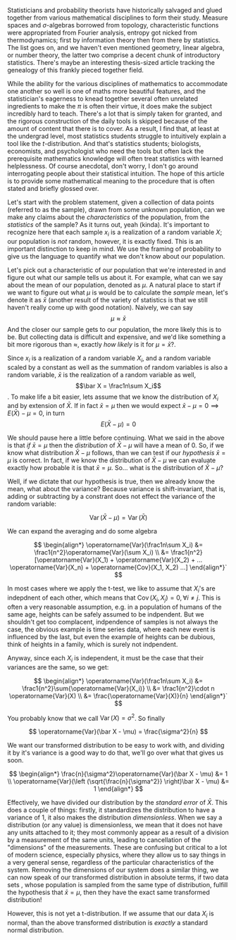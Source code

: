 Statisticians and probability theorists have historically salvaged and glued
together from various mathematical disciplines to form their
study. Measure spaces and $\sigma$-algebras borrowed from topology,
characteristic functions were appropriated from Fourier analysis, entropy
got nicked from thermodynamics; first by information theory then from
there by statistics. The list goes on, and we haven't even mentioned
geometry, linear algebra, or number theory, the latter two comprise
a decent chunk of introductory statistics. There's maybe an interesting
thesis-sized article tracking the genealogy of this frankly pieced
together field. 

While the ability for the various disciplines of mathematics to accommodate
one another so well is one of maths more beautiful features, and the
statistician's eagerness to knead together several often unrelated
ingredients to make the $\pi$ is often their virtue, it does make the
subject incredibly hard to teach. There's a lot that is simply taken for
granted, and the rigorous construction of the daily tools is skipped
because of the amount of content that there is to cover. As a result,
I find that, at least at the undergrad level, most statistics students
struggle to intuitively explain a tool like the $t$-distribution. And
that's statistics students; biologists, economists, and psychologist who
need the tools but often lack the prerequisite mathematics knowledge will
often treat statistics with learned helplessness. Of course
anecdotal, don't worry, I don't go around interrogating people about their
statistical intuition. The hope of this article is to provide some
mathematical meaning to the procedure that is often stated and briefly
glossed over.

Let's start with the problem statement, given a collection of data points
(referred to as the sample), drawn from some unknown population, can we
make any claims about the *characteristics* of the population, from the
*statistics* of the sample? As it turns out, yeah (kinda). It's important
to recognize here that each sample $x_i$ is a realization of a random
variable $X$; our population is *not* random, however, it is exactly
fixed. This is an important distinction to keep in mind. We use the
framing of probability to give us the language to quantify what we don't
know about our population.

Let's pick out a characteristic of our population that we're interested in
and figure out what our sample tells us about it. For example, what can we
say about the mean of our population, denoted as $\mu$. A natural place to
start if we want to figure out what $\mu$ is would be to calculate the
*sample* mean, let's denote it as $\bar x$ (another result of the variety
of statistics is that we still haven't really come up with good notation).
Naively, we can say $$ \mu \approx \bar x$$ And the closer our sample gets
to our population, the more likely this is to be. But collecting data is
difficult and expensive, and we'd like something a bit more rigorous than
$\approx$, exactly *how likely* is it for $\mu = \bar x$?. 

Since $x_i$ is a realization of a random variable $X_i$, and a random
variable scaled by a constant as well as the summation of random variables
is also a random variable, $\bar x$ is the realization of a random
variable as well, $$\bar X = \frac1n\sum X_i$$. To make life a bit easier,
lets assume that we know the distribution of $X_i$ and by extension of
$\bar X$. If in fact $\bar x = \mu$ then we would expect $\bar x-\mu
= 0 \implies E(\bar X)- \mu = 0$, in turn $$E(\bar X - \mu) = 0$$ 

We should pause here a little before continuing. What we said in the above
is that *if* $\bar x = \mu$ then the *distribution* of $\bar X - \mu$ will
have a mean of $0$. So, if we know what distribution $\bar X - \mu$
follows, than we can test if our *hypothesis* $\bar x = \mu$ is correct.
In fact, if we know the distribution of $\bar X - \mu$ we can evaluate
exactly how probable it is that $\bar x = \mu$. So... what is the
distribution of $\bar X - \mu$?

Well, if we dictate that our hypothesis is true, then we already know the
mean, what about the variance? Because variance is shift-invariant, that
is, adding or subtracting by a constrant does not effect the variance of
the random variable:

$$ \operatorname{Var}(\bar X - \mu) = \operatorname{Var}(\bar X)  $$ 

We can expand the averaging and do some algebra

$$ 
\begin{align*} 
\operatorname{Var}(\frac1n\sum X_i) &= \frac1{n^2}\operatorname{Var}(\sum X_i) \\
&= \frac1{n^2}[\operatorname{Var}(X_1) + \operatorname{Var}(X_2) + ... \operatorname{Var}(X_n) + \operatorname{Cov}(X_1, X_2) ...]
\end{align*}`
$$

In most cases where we apply the t-test, we like to assume that $X_i$'s
are indepdnent of each other, which means that $\operatorname{Cov}(X_i,
X_j) = 0, \forall i \ne j$. This is often a very reasonable assumption,
e.g. in a population of humans of the same age, heights can be safely
assumed to be indpendent. But we shouldn't get too complacent, indpendence
of samples is not always the case, the obvious example is time series
data, where each new event is influenced by the last, but even the example
of heights can be dubious, think of heights in a family, which is surely
not indpendent.


Anyway, since each $X_i$ is independent, it must be the case that their variances are the same, so we get:

$$ 
\begin{align*} 
\operatorname{Var}(\frac1n\sum X_i) &= \frac1{n^2}\sum{\operatorname{Var}(X_i)} \\
&= \frac1{n^2}\cdot n \operatorname{Var}(X) \\
&= \frac{\operatorname{Var}(X)}{n}
\end{align*}`
$$

You probably know that we call $\operatorname{Var}(X) = \sigma^2$. So finally

$$
\operatorname{Var}(\bar X - \mu) = \frac{\sigma^2}{n}
$$

We want our transformed distribution to be easy to work with, and dividing it by it's variance is a good way to do that, we'll go over what that gives us soon. 

$$
\begin{align*}
\frac{n}{\sigma^2}\operatorname{Var}(\bar X - \mu) &= 1 \\
\operatorname{Var}(\left (\sqrt{\frac{n}{\sigma^2}} \right)\bar X - \mu)  &= 1
\end{align*}
$$

Effectively, we have divided our distribution by the *standard error* of
$\bar X$. This does a couple of things: firstly, it standardizes the
distribution to have a variance of $1$, it also makes the distribution
*dimensionless*. When we say a distribution (or any value) is
dimensionless, we mean that it does not have any units attached to it;
they most commonly appear as a result of a division by a measurement of
the same units, leading to cancellation of the "dimensions" of the
measurements. These are confusing but critical to a lot of modern science,
especially physics, where they allow us to say things in a very general
sense, regardless of the particular characteristics of the system.
Removing the dimensions of our system does a similar thing, we can now
speak of our transformed distribution in absolute terms, if two data sets
, whose population is sampled from the same type of distribution, fulfill
the hypothesis that $\bar x = \mu$, then they have the exact same
transformed distribution!

However, this is not yet a t-distribution. If we assume that our data
$X_i$ is normal, than the above transformed distribution is *exactly*
a standard normal distribution. 

